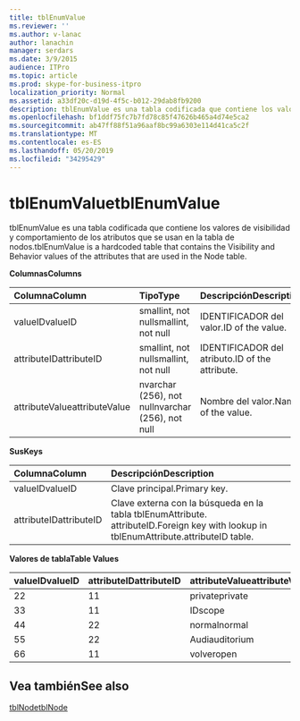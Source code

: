 ```yaml
---
title: tblEnumValue
ms.reviewer: ''
ms.author: v-lanac
author: lanachin
manager: serdars
ms.date: 3/9/2015
audience: ITPro
ms.topic: article
ms.prod: skype-for-business-itpro
localization_priority: Normal
ms.assetid: a33df20c-d19d-4f5c-b012-29dab8fb9200
description: tblEnumValue es una tabla codificada que contiene los valores de visibilidad y comportamiento de los atributos que se usan en la tabla de nodos.
ms.openlocfilehash: bf1ddf75fc7b7fd78c85f47626b465a4d74e5ca2
ms.sourcegitcommit: ab47ff88f51a96aaf8bc99a6303e114d41ca5c2f
ms.translationtype: MT
ms.contentlocale: es-ES
ms.lasthandoff: 05/20/2019
ms.locfileid: "34295429"
---
```

# <a name="tblenumvalue"></a><span data-ttu-id="2febc-103">tblEnumValue</span><span class="sxs-lookup"><span data-stu-id="2febc-103">tblEnumValue</span></span>
 
<span data-ttu-id="2febc-104">tblEnumValue es una tabla codificada que contiene los valores de visibilidad y comportamiento de los atributos que se usan en la tabla de nodos.</span><span class="sxs-lookup"><span data-stu-id="2febc-104">tblEnumValue is a hardcoded table that contains the Visibility and Behavior values of the attributes that are used in the Node table.</span></span>
  
<span data-ttu-id="2febc-105">**Columnas**</span><span class="sxs-lookup"><span data-stu-id="2febc-105">**Columns**</span></span>

|<span data-ttu-id="2febc-106">**Columna**</span><span class="sxs-lookup"><span data-stu-id="2febc-106">**Column**</span></span>|<span data-ttu-id="2febc-107">**Tipo**</span><span class="sxs-lookup"><span data-stu-id="2febc-107">**Type**</span></span>|<span data-ttu-id="2febc-108">**Descripción**</span><span class="sxs-lookup"><span data-stu-id="2febc-108">**Description**</span></span>|
|:-----|:-----|:-----|
|<span data-ttu-id="2febc-109">valueID</span><span class="sxs-lookup"><span data-stu-id="2febc-109">valueID</span></span>  <br/> |<span data-ttu-id="2febc-110">smallint, not null</span><span class="sxs-lookup"><span data-stu-id="2febc-110">smallint, not null</span></span>  <br/> |<span data-ttu-id="2febc-111">IDENTIFICADOR del valor.</span><span class="sxs-lookup"><span data-stu-id="2febc-111">ID of the value.</span></span>  <br/> |
|<span data-ttu-id="2febc-112">attributeID</span><span class="sxs-lookup"><span data-stu-id="2febc-112">attributeID</span></span>  <br/> |<span data-ttu-id="2febc-113">smallint, not null</span><span class="sxs-lookup"><span data-stu-id="2febc-113">smallint, not null</span></span>  <br/> |<span data-ttu-id="2febc-114">IDENTIFICADOR del atributo.</span><span class="sxs-lookup"><span data-stu-id="2febc-114">ID of the attribute.</span></span>  <br/> |
|<span data-ttu-id="2febc-115">attributeValue</span><span class="sxs-lookup"><span data-stu-id="2febc-115">attributeValue</span></span>  <br/> |<span data-ttu-id="2febc-116">nvarchar (256), not null</span><span class="sxs-lookup"><span data-stu-id="2febc-116">nvarchar (256), not null</span></span>  <br/> |<span data-ttu-id="2febc-117">Nombre del valor.</span><span class="sxs-lookup"><span data-stu-id="2febc-117">Name of the value.</span></span>  <br/> |
   
<span data-ttu-id="2febc-118">**Sus**</span><span class="sxs-lookup"><span data-stu-id="2febc-118">**Keys**</span></span>

|<span data-ttu-id="2febc-119">**Columna**</span><span class="sxs-lookup"><span data-stu-id="2febc-119">**Column**</span></span>|<span data-ttu-id="2febc-120">**Descripción**</span><span class="sxs-lookup"><span data-stu-id="2febc-120">**Description**</span></span>|
|:-----|:-----|
|<span data-ttu-id="2febc-121">valueID</span><span class="sxs-lookup"><span data-stu-id="2febc-121">valueID</span></span>  <br/> |<span data-ttu-id="2febc-122">Clave principal.</span><span class="sxs-lookup"><span data-stu-id="2febc-122">Primary key.</span></span>  <br/> |
|<span data-ttu-id="2febc-123">attributeID</span><span class="sxs-lookup"><span data-stu-id="2febc-123">attributeID</span></span>  <br/> |<span data-ttu-id="2febc-124">Clave externa con la búsqueda en la tabla tblEnumAttribute. attributeID.</span><span class="sxs-lookup"><span data-stu-id="2febc-124">Foreign key with lookup in tblEnumAttribute.attributeID table.</span></span>  <br/> |
   
<span data-ttu-id="2febc-125">**Valores de tabla**</span><span class="sxs-lookup"><span data-stu-id="2febc-125">**Table Values**</span></span>

|<span data-ttu-id="2febc-126">**valueID**</span><span class="sxs-lookup"><span data-stu-id="2febc-126">**valueID**</span></span>|<span data-ttu-id="2febc-127">**attributeID**</span><span class="sxs-lookup"><span data-stu-id="2febc-127">**attributeID**</span></span>|<span data-ttu-id="2febc-128">**attributeValue**</span><span class="sxs-lookup"><span data-stu-id="2febc-128">**attributeValue**</span></span>|
|:-----|:-----|:-----|
|<span data-ttu-id="2febc-129">2</span><span class="sxs-lookup"><span data-stu-id="2febc-129">2</span></span>  <br/> |<span data-ttu-id="2febc-130">1</span><span class="sxs-lookup"><span data-stu-id="2febc-130">1</span></span>  <br/> |<span data-ttu-id="2febc-131">private</span><span class="sxs-lookup"><span data-stu-id="2febc-131">private</span></span>  <br/> |
|<span data-ttu-id="2febc-132">3</span><span class="sxs-lookup"><span data-stu-id="2febc-132">3</span></span>  <br/> |<span data-ttu-id="2febc-133">1</span><span class="sxs-lookup"><span data-stu-id="2febc-133">1</span></span>  <br/> |<span data-ttu-id="2febc-134">ID</span><span class="sxs-lookup"><span data-stu-id="2febc-134">scope</span></span>  <br/> |
|<span data-ttu-id="2febc-135">4</span><span class="sxs-lookup"><span data-stu-id="2febc-135">4</span></span>  <br/> |<span data-ttu-id="2febc-136">2</span><span class="sxs-lookup"><span data-stu-id="2febc-136">2</span></span>  <br/> |<span data-ttu-id="2febc-137">normal</span><span class="sxs-lookup"><span data-stu-id="2febc-137">normal</span></span>  <br/> |
|<span data-ttu-id="2febc-138">5</span><span class="sxs-lookup"><span data-stu-id="2febc-138">5</span></span>  <br/> |<span data-ttu-id="2febc-139">2</span><span class="sxs-lookup"><span data-stu-id="2febc-139">2</span></span>  <br/> |<span data-ttu-id="2febc-140">Audi</span><span class="sxs-lookup"><span data-stu-id="2febc-140">auditorium</span></span>  <br/> |
|<span data-ttu-id="2febc-141">6</span><span class="sxs-lookup"><span data-stu-id="2febc-141">6</span></span>  <br/> |<span data-ttu-id="2febc-142">1</span><span class="sxs-lookup"><span data-stu-id="2febc-142">1</span></span>  <br/> |<span data-ttu-id="2febc-143">volver</span><span class="sxs-lookup"><span data-stu-id="2febc-143">open</span></span>  <br/> |
   
## <a name="see-also"></a><span data-ttu-id="2febc-144">Vea también</span><span class="sxs-lookup"><span data-stu-id="2febc-144">See also</span></span>

[<span data-ttu-id="2febc-145">tblNode</span><span class="sxs-lookup"><span data-stu-id="2febc-145">tblNode</span></span>](tblnode.md)
